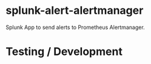 # splunk-alert-alertmanager
Splunk App to send alerts to Prometheus Alertmanager.



# Testing / Development
